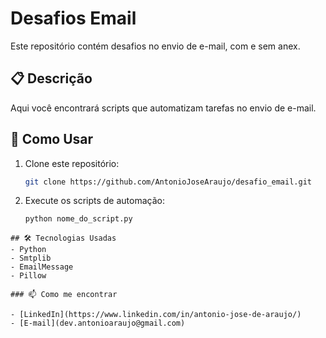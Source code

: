 # Desafios Email

Este repositório contém desafios no envio de e-mail, com e sem anex.

## 📋 Descrição

Aqui você encontrará scripts que automatizam tarefas no envio de e-mail.

## 🚀 Como Usar

1. Clone este repositório:
    ```sh
    git clone https://github.com/AntonioJoseAraujo/desafio_email.git
    ```

2. Execute os scripts de automação:
    ```sh
    python nome_do_script.py
    ```


```
## 🛠 Tecnologias Usadas
- Python
- Smtplib
- EmailMessage
- Pillow

### 📫 Como me encontrar

- [LinkedIn](https://www.linkedin.com/in/antonio-jose-de-araujo/)
- [E-mail](dev.antonioaraujo@gmail.com)
